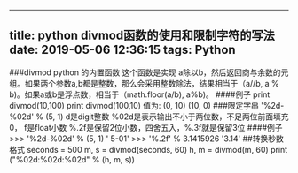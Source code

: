 
---
title: python divmod函数的使用和限制字符的写法
date: 2019-05-06 12:36:15
tags: Python
---


###divmod
	python 的内置函数
		这个函数是实现 a除以b，然后返回商与余数的元组。如果两个参数a,b都是整数，那么会采用整数除法，结果相当于（a//b, a % b)。如果a或b是浮点数，相当于（math.floor(a/b), a%b)。
####例子
	print divmod(10,100)
	print divmod(100,10)
	值为:
	(0, 10)
	(10, 0)
###限定字串
	'%2d-%02d' % (5, 1)
	d是digit整数
	%02d是表示输出不小于两位数，不足两位前面填充0，
	f是float小数
	%.2f是保留2位小数，四舍五入，%.3f就是保留3位
####例子
	>>> '%2d-%02d' % (5, 1)
	' 5-01'
	>>> '%.2f' % 3.1415926
	'3.14'
##转换秒数格式
	seconds = 500
    m, s = divmod(seconds, 60)
    h, m = divmod(m, 60)
    print ("%02d:%02d:%02d" % (h, m, s))

    